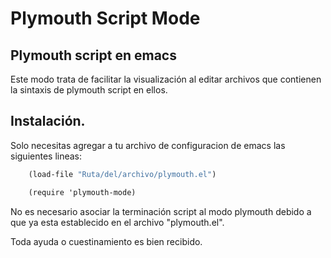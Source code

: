 # Plymouth Script Mode

## Plymouth script en emacs

Este modo trata de facilitar la visualización al editar archivos
que contienen la sintaxis de plymouth script en ellos.

## Instalación.

Solo necesitas agregar a tu archivo de configuracion de emacs las siguientes
lineas:

```scm
    (load-file "Ruta/del/archivo/plymouth.el")

    (require 'plymouth-mode)
```

No es necesario asociar la terminación script al modo plymouth debido a que
ya esta establecido en el archivo "plymouth.el".


Toda ayuda o cuestinamiento es bien recibido.
